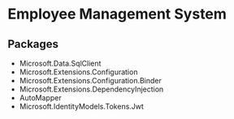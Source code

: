 # Employee Management System

## Packages
* Microsoft.Data.SqlClient
* Microsoft.Extensions.Configuration
* Microsoft.Extensions.Configuration.Binder
* Microsoft.Extensions.DependencyInjection
* AutoMapper
* Microsoft.IdentityModels.Tokens.Jwt
